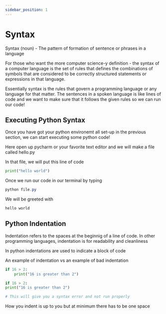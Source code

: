 ```yaml
---
sidebar_position: 1
---
```


# Syntax

Syntax (noun) - The pattern of formation of sentence or phrases in a language

For those who want the more computer science-y definition -  the syntax of a computer language is the set of rules that defines the combinations of symbols that are considered to be correctly structured statements or expressions in that language.

Essentially syntax is the rules that govern a programming language or any language for that matter.  The sentences in a spoken language is like lines of code and we want to make sure that it follows the given rules so we can run our code!

## Executing Python Syntax

Once you have got your python environemt all set-up in the previous section, we can start executing some python code!

Here open up pycharm or your favorite text editor and we will make a file called hello.py

In that file, we will put this line of code 

```python
print("hello world")
```

Once we run our code in our terminal by typing

```ps1
python file.py
```

We will be greeted with

```python
hello world
```

## Python Indentation

Indentation refers to the spaces at the beginnig of a line of code.  In other programming languages, indentation is for readability and cleanliness

In python indentations are used to indicate a block of code 

An example of indentation vs an example of bad indentation

```python
if 16 > 2:
	print("16 is greater than 2")
```

```python
if 16 > 2:
print("16 is greater than 2")

# This will give you a syntax error and not run properly
```

How you indent is up to you but at minimum there has to be one space